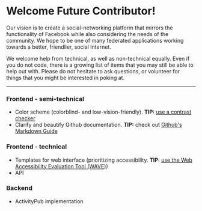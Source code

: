 # Welcome Future Contributor!
Our vision is to create a social-networking platform that mirrors the functionality of Facebook while also considering the needs of the community.  We hope to be one of many federated applications working towards a better, friendlier, social Internet.

We welcome help from technical, as well as non-technical equally.  Even if you do not code, there is a growing list of items that you may still be able to help out with.
Please do not hesitate to ask questions, or volunteer for things that you might be interested in poking at.

--------

### Frontend - semi-technical
- Color scheme (colorblind- and low-vision-friendly). **TIP:** [use a contrast checker](https://webaim.org/resources/contrastchecker/)
- Clarify and beautify Github documentation. **TIP:** check out [Github's Markdown Guide](https://guides.github.com/features/mastering-markdown/)

### Frontend - technical
- Templates for web interface (prioritizing accessibility. **TIP:** [use the Web Accessibility Evaluation Tool (WAVE)](http://wave.webaim.org/))
- API 

### Backend
- ActivityPub implementation
